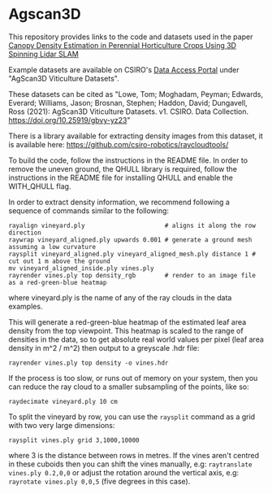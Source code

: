 # Agscan3D
This repository provides links to the code and datasets used in the paper [Canopy Density Estimation in Perennial Horticulture Crops Using 3D Spinning Lidar SLAM](https://onlinelibrary.wiley.com/doi/abs/10.1002/rob.22006)

Example datasets are available on CSIRO's [Data Access Portal](https://my.csiro.au/Tasks/Information-resources/Library/Data-Access-Portal) under "AgScan3D Viticulture Datasets".

These datasets can be cited as "Lowe, Tom; Moghadam, Peyman; Edwards, Everard; Williams, Jason; Brosnan, Stephen; Haddon, David; Dungavell, Ross (2021): AgScan3D Viticulture Datasets. v1. CSIRO. Data Collection. https://doi.org/10.25919/gbvy-yz23"

There is a library available for extracting density images from this dataset, it is available here: https://github.com/csiro-robotics/raycloudtools/


To build the code, follow the instructions in the README file. In order to remove the uneven ground, the QHULL library is required, follow the instructions in the README file for installing QHULL and enable the WITH_QHULL flag.

In order to extract density information, we recommend following a sequence of commands similar to the following:

```
rayalign vineyard.ply                      # aligns it along the row direction
raywrap vineyard_aligned.ply upwards 0.001 # generate a ground mesh assuming a low curvature
raysplit vineyard_aligned.ply vineyard_aligned_mesh.ply distance 1 # cut out 1 m above the ground
mv vineyard_aligned_inside.ply vines.ply
rayrender vines.ply top density_rgb        # render to an image file as a red-green-blue heatmap
```

where vineyard.ply is the name of any of the ray clouds in the data examples. 

This will generate a red-green-blue heatmap of the estimated leaf area density from the top viewpoint. This heatmap is scaled to the range of densities in the data, so to get absolute real world values per pixel (leaf area density in m^2 / m^2) then output to a greyscale .hdr file:

```rayrender vines.ply top density -o vines.hdr```

If the process is too slow, or runs out of memory on your system, then you can reduce the ray cloud to a smaller subsampling of the points, like so:

```raydecimate vineyard.ply 10 cm```

To split the vineyard by row, you can use the ```raysplit``` command as a grid with two very large dimensions:

```raysplit vines.ply grid 3,1000,10000```

where 3 is the distance between rows in metres. If the vines aren't centred in these cuboids then you can shift the vines manually, e.g: ```raytranslate vines.ply 0.2,0,0``` or adjust the rotation around the vertical axis, e.g: ```rayrotate vines.ply 0,0,5``` (five degrees in this case).

